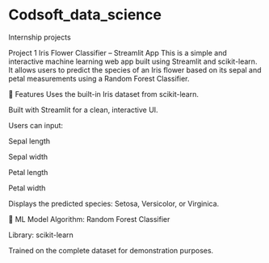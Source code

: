 # Codsoft_data_science
Internship projects

Project 1 Iris Flower Classifier – Streamlit App
This is a simple and interactive machine learning web app built using Streamlit and scikit-learn. It allows users to predict the species of an Iris flower based on its sepal and petal measurements using a Random Forest Classifier.

🚀 Features
Uses the built-in Iris dataset from scikit-learn.

Built with Streamlit for a clean, interactive UI.

Users can input:

Sepal length

Sepal width

Petal length

Petal width

Displays the predicted species: Setosa, Versicolor, or Virginica.

🧠 ML Model
Algorithm: Random Forest Classifier

Library: scikit-learn

Trained on the complete dataset for demonstration purposes.
